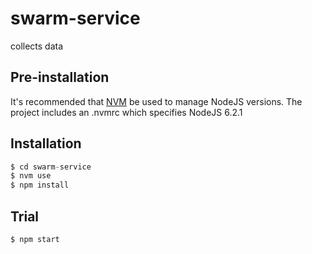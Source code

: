 # swarm-service

collects data

## Pre-installation

It's recommended that [NVM](https://github.com/creationix/nvm) be used to manage NodeJS versions.
The project includes an .nvmrc which specifies NodeJS 6.2.1

## Installation

```javascript
$ cd swarm-service
$ nvm use
$ npm install
```

## Trial

```shell
$ npm start
```
